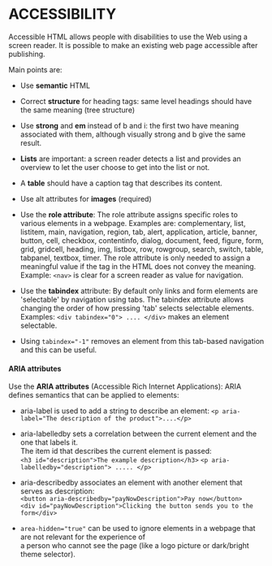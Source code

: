 # ACCESSIBILITY

Accessible HTML allows people with disabilities to use the Web using a screen
reader. It is possible to make an existing web page accessible after publishing.

Main points are:
* Use **semantic** HTML

* Correct **structure** for heading tags: same level headings should have the
same meaning (tree structure)

* Use **strong** and **em** instead of b and i: the first two have meaning associated
with them, although visually strong and b give the same result.

* **Lists** are important: a screen reader detects a list and provides an overview
to let the user choose to get into the list or not.

* A **table** should have a caption tag that describes its content.

* Use alt attributes for **images** (required)

* Use the **role attribute**:
The role attribute assigns specific roles to various elements in a webpage.
Examples are: complementary, list, listitem, main, navigation, region, tab,
alert, application, article, banner, button, cell, checkbox, contentinfo,
dialog, document, feed, figure, form, grid, gridcell, heading, img, listbox,
row, rowgroup, search, switch, table, tabpanel, textbox, timer.
The role attribute is only needed to assign a meaningful value if the tag in
the HTML does not convey the meaning.  
Example: `<nav>` is clear for a screen reader as value for navigation.

* Use the **tabindex** attribute:
By default only links and form elements are 'selectable' by navigation using
tabs. The tabindex attribute allows changing the order of how pressing 'tab'
selects selectable elements.  
Examples: `<div tabindex="0"> .... </div>` makes an element selectable.
* Using `tabindex="-1"` removes an element from this tab-based navigation and this can be useful.

#### ARIA attributes
Use the **ARIA attributes** (Accessible Rich Internet Applications):
ARIA defines semantics that can be applied to elements:

* aria-label is used to add a string to describe an element:
    `<p aria-label="The description of the product">....</p>`

* aria-labelledby sets a correlation between the current element and the one that labels it.  
The item id that describes the current element is passed:  
    `<h3 id="description">The example description</h3>`
    `<p aria-labelledby="description"> ..... </p>`

* aria-describedby associates an element with another element that serves as description:  
    `<button aria-describedby="payNowDescription">Pay now</button>`  
    `<div id="payNowDescription">Clicking the button sends you to the form</div>`

* `area-hidden="true"` can be used to ignore elements in a webpage that are not relevant for the experience of  
a person who cannot see the page (like a logo picture or dark/bright theme selector).

